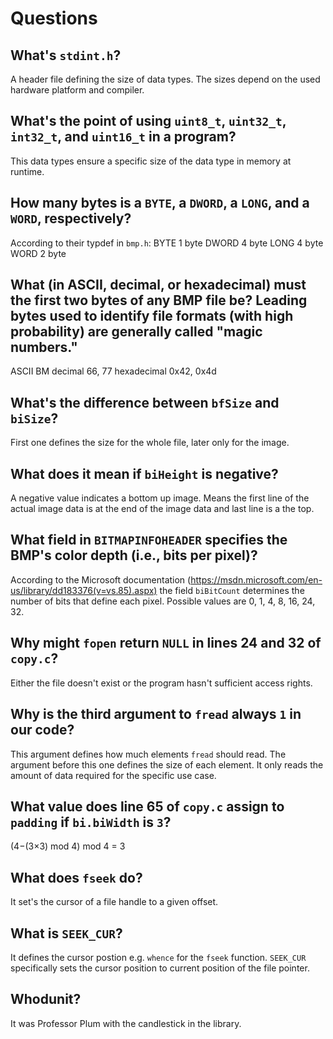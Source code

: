 # Questions

## What's `stdint.h`?

A header file defining the size of data types. The sizes depend on the used hardware platform and compiler.

## What's the point of using `uint8_t`, `uint32_t`, `int32_t`, and `uint16_t` in a program?

This data types ensure a specific size of the data type in memory at runtime.

## How many bytes is a `BYTE`, a `DWORD`, a `LONG`, and a `WORD`, respectively?

According to their typdef in `bmp.h`:
BYTE    1 byte
DWORD   4 byte
LONG    4 byte
WORD    2 byte

## What (in ASCII, decimal, or hexadecimal) must the first two bytes of any BMP file be? Leading bytes used to identify file formats (with high probability) are generally called "magic numbers."

ASCII          BM
decimal        66, 77
hexadecimal    0x42, 0x4d

## What's the difference between `bfSize` and `biSize`?

First one defines the size for the whole file, later only for the image.

## What does it mean if `biHeight` is negative?

A negative value indicates a bottom up image. Means the first line of the actual image data is at the end
of the image data and last line is a the top.

## What field in `BITMAPINFOHEADER` specifies the BMP's color depth (i.e., bits per pixel)?

According to the Microsoft documentation (https://msdn.microsoft.com/en-us/library/dd183376(v=vs.85).aspx)
the field `biBitCount` determines the number of bits that define each pixel. Possible values are 0, 1, 4, 8, 16, 24, 32.

## Why might `fopen` return `NULL` in lines 24 and 32 of `copy.c`?

Either the file doesn't exist or the program hasn't sufficient access rights.

## Why is the third argument to `fread` always `1` in our code?

This argument defines how much elements `fread` should read. The argument before
this one defines the size of each element. It only reads the amount of data required
for the specific use case.

## What value does line 65 of `copy.c` assign to `padding` if `bi.biWidth` is `3`?

(4−(3×3) mod 4) mod 4 = 3

## What does `fseek` do?

It set's the cursor of a file handle to a given offset.

## What is `SEEK_CUR`?

It defines the cursor postion e.g. `whence` for the `fseek` function. `SEEK_CUR` specifically
sets the cursor position to current position of the file pointer.

## Whodunit?

It was Professor Plum with the candlestick in the library.